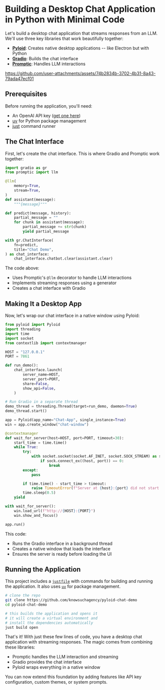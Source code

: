 # Building a Desktop Chat Application in Python with Minimal Code

Let's build a desktop chat application that streams responses from an LLM. We'll use three key libraries that work beautifully together:

- **[Pyloid](https://github.com/pyloid/pyloid)**: Creates native desktop applications -- like Electron but with Python
- **[Gradio](https://gradio.app)**: Builds the chat interface
- **[Promptic](https://github.com/knowsuchagency/promptic)**: Handles LLM interactions



https://github.com/user-attachments/assets/74b2834b-3702-4b31-8a43-79ada47ecf01



## Prerequisites

Before running the application, you'll need:
- An OpenAI API key ([get one here](https://platform.openai.com/api-keys))
- [uv](https://github.com/astral-sh/uv) for Python package management
- [just](https://github.com/casey/just) command runner

## The Chat Interface

First, let's create the chat interface. This is where Gradio and Promptic work together:

```python
import gradio as gr
from promptic import llm

@llm(
    memory=True,
    stream=True,
)
def assistant(message):
    """{message}"""

def predict(message, history):
    partial_message = ""
    for chunk in assistant(message):
        partial_message += str(chunk)
        yield partial_message

with gr.ChatInterface(
    fn=predict,
    title="Chat Demo",
) as chat_interface:
    chat_interface.chatbot.clear(assistant.clear)
```

The code above:
- Uses Promptic's `@llm` decorator to handle LLM interactions
- Implements streaming responses using a generator
- Creates a chat interface with Gradio

## Making It a Desktop App

Now, let's wrap our chat interface in a native window using Pyloid:

```python
from pyloid import Pyloid
import threading
import time
import socket
from contextlib import contextmanager

HOST = "127.0.0.1"
PORT = 7861

def run_demo():
    chat_interface.launch(
        server_name=HOST,
        server_port=PORT,
        share=False,
        show_api=False,
    )

# Run Gradio in a separate thread
demo_thread = threading.Thread(target=run_demo, daemon=True)
demo_thread.start()

app = Pyloid(app_name="Chat-App", single_instance=True)
win = app.create_window("chat-window")

@contextmanager
def wait_for_server(host=HOST, port=PORT, timeout=30):
    start_time = time.time()
    while True:
        try:
            with socket.socket(socket.AF_INET, socket.SOCK_STREAM) as sock:
                if sock.connect_ex((host, port)) == 0:
                    break
        except:
            pass

        if time.time() - start_time > timeout:
            raise TimeoutError(f"Server at {host}:{port} did not start within {timeout} seconds")
        time.sleep(0.5)
    yield

with wait_for_server():
    win.load_url(f"http://{HOST}:{PORT}")
    win.show_and_focus()

app.run()
```

This code:
- Runs the Gradio interface in a background thread
- Creates a native window that loads the interface
- Ensures the server is ready before loading the UI

## Running the Application

This project includes a [`justfile`](https://just.systems/man/en/) with commands for building and running the application. It also uses [`uv`](https://github.com/astral-sh/uv) for package management.

```bash
# clone the repo
git clone https://github.com/knowsuchagency/pyloid-chat-demo
cd pyloid-chat-demo

# this builds the application and opens it
# it will create a virtual environment and
# install the dependencies automatically
just build open
```

That's it! With just these few lines of code, you have a desktop chat application with streaming responses. The magic comes from combining these libraries:

- Promptic handles the LLM interaction and streaming
- Gradio provides the chat interface
- Pyloid wraps everything in a native window

You can now extend this foundation by adding features like API key configuration, custom themes, or system prompts.
